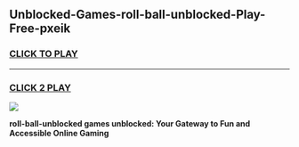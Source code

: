 
## Unblocked-Games-roll-ball-unblocked-Play-Free-pxeik
<h3>
<a href="https://premium76.site?title=roll-ball-unblocked&ref=20M">CLICK TO PLAY</a></h3>
<hr>

<h3>
<a href="https://premium76.site?title=roll-ball-unblocked&ref=20M">CLICK 2 PLAY</a>
  
</h3>

<a href="https://premium76.site?title=roll-ball-unblocked&ref=19M"><img src="https://clearcache.store/games.png"></a>


**roll-ball-unblocked games unblocked: Your Gateway to Fun and Accessible Online Gaming**
